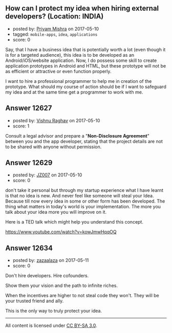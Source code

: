 ## How can I protect my idea when hiring external developers? (Location: INDIA)

- posted by: [Priyam Mishra](https://stackexchange.com/users/9790833/priyam-mishra) on 2017-05-10
- tagged: `mobile-apps`, `idea`, `applications`
- score: 0

Say, that I have a business idea that is potentially worth a lot (even though it is for a targeted audience), this idea is to be developed as an Android/iOS/website application. Now, I do possess some skill to create application prototypes in Android and HTML, but these prototype will not be as efficient or attractive or even function properly. 

I want to hire a professional programmer to help me in creation of the prototype.
What should my course of action should be if I want to safeguard my idea and at the same time get a programmer to work with me. 


## Answer 12627

- posted by: [Vishnu Raghav](https://stackexchange.com/users/10688148/vishnu-raghav) on 2017-05-10
- score: 1

Consult a legal advisor and prepare a "**Non-Disclosure Agreement**" between you and the app developer, stating that the project details are not to be shared with anyone without permission.







## Answer 12629

- posted by: [JZ007](https://stackexchange.com/users/8802522/jz007) on 2017-05-10
- score: 0

don't take it personal but through my startup experience what I have learnt is that no idea is new. And never feel like someone will steal your Idea. Because till now every idea in some or other form has been developed. The thing what matters in today's world is your implementation. The more you talk about your idea more you will improve on it. 

Here is a TED talk which might help you understand this concept.

https://www.youtube.com/watch?v=kowJmwHqqOQ



## Answer 12634

- posted by: [zazaalaza](https://stackexchange.com/users/4672194/zazaalaza) on 2017-05-11
- score: 0

Don't hire developers. Hire cofounders. 

Show them your vision and the path to infinite riches.

When the incentives are higher to not steal code they won't. They will be your trusted friend and ally.

This is the only way to truly protect your idea.



---

All content is licensed under [CC BY-SA 3.0](https://creativecommons.org/licenses/by-sa/3.0/).
